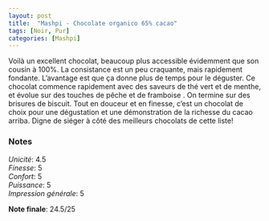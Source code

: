 ```yaml
---
layout: post
title:  "Mashpi - Chocolate organico 65% cacao"
tags: [Noir, Pur] 
categories: [Mashpi]
---
```



Voilà un excellent chocolat, beaucoup plus accessible évidemment que son cousin à 100%. 
La consistance est un peu craquante, mais rapidement fondante. L’avantage est que ça donne plus de temps pour le déguster.
Ce chocolat commence rapidement avec des saveurs de thé vert et de menthe, et évolue sur des touches de pêche et de framboise . On termine sur des brisures de biscuit. 
Tout en douceur et en finesse, c’est un chocolat de choix pour une dégustation et une démonstration de la richesse du cacao arriba. Digne de siéger à côté des meilleurs chocolats de cette liste!

### Notes

_Unicité_: 4.5  
_Finesse_: 5  
_Confort_: 5  
_Puissance_: 5  
_Impression générale_: 5

**Note finale**: 24.5/25